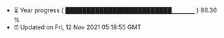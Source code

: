 - ⏳ Year progress { █████████████████████████▁▁▁▁▁ } 86.36 %
- ⏰ Updated on Fri, 12 Nov 2021 05:18:55 GMT

